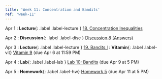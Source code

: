 ```yaml
---
title: 'Week 11: Concentration and Bandits'
ref: 'week-11'
---
```


Apr 1
: **Lecture**{: .label .label-lecture } [18. Concentration Inequalities](lecture/lec18)

Apr 2
: **Discussion**{: .label .label-disc } [Discussion 8](https://drive.google.com/file/d/1K2Ct8p2PrrLWqGiF-6WadifHmYEHGDuB/view?usp=drive_link) [(Answers)](https://drive.google.com/file/d/1rPEnp16Jh_LYQTs3V_iPbtHkOCH47FjA/view?usp=sharing)

Apr 3
: **Lecture**{: .label .label-lecture } [19. Bandits I](lecture/lec19)
: **Vitamin**{: .label .label-vit} [Vitamin 9](https://www.gradescope.com/courses/959999/assignments/6033103) (due Apr 6 at 11:59 PM)


Apr 4
: **Lab**{: .label .label-lab } [Lab 10: Bandits](https://data102.datahub.berkeley.edu/hub/user-redirect/git-pull?repo=https%3A%2F%2Fgithub.com%2Fds-102%2Fsp25-materials&urlpath=lab%2Ftree%2Fsp25-materials%2Flab%2Flab10%2Flab10.ipynb&branch=main) (due Apr 9 at 5 PM)

Apr 5
: **Homework**{: .label .label-hw} [Homework 5](https://data102.datahub.berkeley.edu/hub/user-redirect/git-pull?repo=https%3A%2F%2Fgithub.com%2Fds-102%2Fsp25-materials&urlpath=lab%2Ftree%2Fsp25-materials%2Fhomework%2Fhw05&branch=main) (due Apr 11 at 5 PM)
